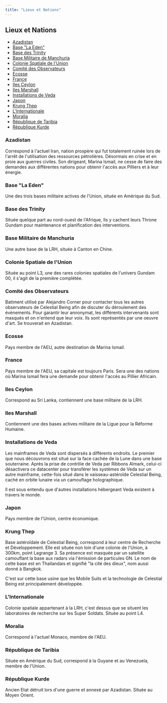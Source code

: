 ```yaml
---
title: "Lieux et Nations"
---
```


Lieux et Nations
----------------


- [Azadistan](#azadistan)  
- [Base "La Eden"](#base-qla-edenq)  
- [Base des Trinity](#base-des-trinity)  
- [Base Militaire de Manchuria](#base-militaire-de-manchuria)  
- [Colonie Spatiale de l'Union](#colonie-spatiale-de-lunion)  
- [Comité des Observateurs](#comite-des-observateurs)  
- [Ecosse](#ecosse)  
- [France](#france)  
- [Iles Ceylon](#iles-ceylon)  
- [Iles Marshall](#iles-marshall)  
- [Installations de Veda](#installations-de-veda)  
- [Japon](#japon)  
- [Krung Thep](#krung-thep)  
- [L'Internationale](#linternationale)  
- [Moralia](#moralia)  
- [République de Taribia](#republique-de-taribia)  
- [République Kurde](#republique-kurde)  


### Azadistan

Correspond à l'actuel Iran, nation prospère qui fut totalement ruinée lors de l'arrêt de l'utilisation des ressources pétrolières. Désormais en crise et en proie aux guerres civiles. Son dirigeant, Marina Ismail, ne cesse de faire des demandes aux différentes nations pour obtenir l'accès aux Pilliers et à leur énergie.

### Base "La Eden"

Une des trois bases militaire actives de l'Union, située en Amérique du Sud.

### Base des Trinity

Située quelque part au nord-ouest de l'Afrique, Ils y cachent leurs Throne Gundam pour maintenance et planification des interventions.

### Base Militaire de Manchuria

Une autre base de la LRH, située à Canton en Chine.

### Colonie Spatiale de l'Union

Située au point L3, une des rares colonies spatiales de l'univers Gundam 00, il s'agit de la première complétée.

### Comité des Observateurs

Batiment utilisé par Alejandro Corner pour contacter tous les autres observateurs de Celestial Being afin de discuter du déroulement des évènements. Pour garantir leur annonymat, les différents intervenants sont masqués et on n'entend que leur voix. Ils sont représentés par une oeuvre d'art. Se trouverait en Azadistan.

### Ecosse

Pays membre de l'AEU, autre destination de Marina Ismail.

### France

Pays membre de l'AEU, sa capitale est toujours Paris. Sera une des nations où Marina Ismail fera une demande pour obtenir l'accès au Pillier Africain.

### Iles Ceylon

Correspond au Sri Lanka, contiennent une base militaire de la LRH.

### Iles Marshall

Contiennent une des bases actives militaire de la Ligue pour la Réforme Humaine.

### Installations de Veda

Les mainframes de Veda sont dispersés à différents endroits. Le premier que nous découvrons est situé sur la face cachée de la Lune dans une base souterraine. Après la prise de contrôle de Veda par Ribbons Almark, celui-ci désactivera ce datacenter pour transférer les systèmes de Veda sur un autre mainframe, cette-fois situé dans le vaisseau-astéroïde Celestial Being, caché en orbite lunaire via un camouflage holographique. 


Il est sous entendu que d'autres installations hébergeant Veda existent à travers le monde.  

### Japon

Pays membre de l'Union, centre économique.

### Krung Thep

Base astéroïdale de Celestial Being, correspond à leur centre de Recherche et Développement. Elle est située non loin d'une colonie de l'Union, à 300km, point Lagrange 3. Sa présence est masquée par un satellite camouflant la base aux radars via l'émission de particules GN. Le nom de cette base est en Thailandais et signifié "la cité des dieux", nom aussi donné à Bangkok.


C'est sur cette base usine que les Mobile Suits et la technologie de Celestial Being est principalement développée. 

### L'Internationale

Colonie spatiale appartenant à la LRH, c'est dessus que se situent les laboratoires de recherche sur les Super Soldats. Située au point L4.

### Moralia

Correspond à l'actuel Monaco, membre de l'AEU.

### République de Taribia

Située en Amérique du Sud, correspond à la Guyane et au Venezuela, membre de l'Union.

### République Kurde

Ancien Etat détruit lors d'une guerre et annexé par Azadistan. Située au Moyen Orient.


